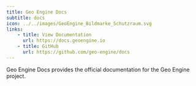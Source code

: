 ```yaml
---
title: Geo Engine Docs
subtitle: docs
icon: ../../images/GeoEngine_Bildmarke_Schutzraum.svg
links:
    - title: View Documentation
      url: https://docs.geoengine.io
    - title: GitHub
      url: https://github.com/geo-engine/docs
---
```


Geo Engine Docs provides the official documentation for the Geo Engine project.

